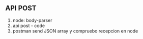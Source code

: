 ## API POST

1. node: body-parser
2. api post - code
3. postman send JSON array y compruebo recepcion en node

 